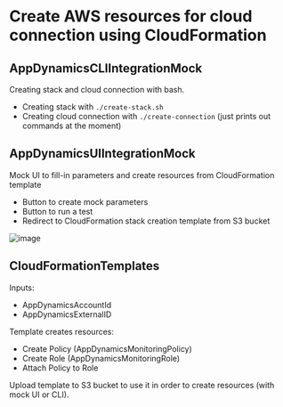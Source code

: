 # Create AWS resources for cloud connection using CloudFormation

## AppDynamicsCLIIntegrationMock

Creating stack and cloud connection with bash.

- Creating stack with `./create-stack.sh`
- Creating cloud connection with `./create-connection` (just prints out commands at the moment)

## AppDynamicsUIIntegrationMock

Mock UI to fill-in parameters and create resources from CloudFormation template

- Button to create mock parameters
- Button to run a test
- Redirect to CloudFormation stack creation template from S3 bucket

![image](https://user-images.githubusercontent.com/82029748/157684126-48901614-985a-4b25-a15c-68c84e297d65.png)

## CloudFormationTemplates

Inputs:
- AppDynamicsAccountId
- AppDynamicsExternalID

Template creates resources:
- Create Policy (AppDynamicsMonitoringPolicy)
- Create Role (AppDynamicsMonitoringRole)
- Attach Policy to Role

Upload template to S3 bucket to use it in order to create resources (with mock UI or CLI).
